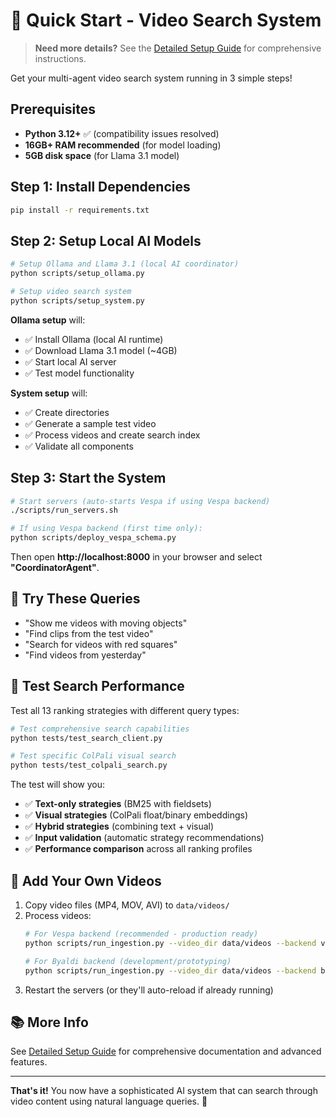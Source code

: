 # 🚀 Quick Start - Video Search System

> **Need more details?** See the [Detailed Setup Guide](docs/setup/detailed_setup.md) for comprehensive instructions.

Get your multi-agent video search system running in 3 simple steps!

## Prerequisites

- **Python 3.12+** ✅ (compatibility issues resolved)
- **16GB+ RAM recommended** (for model loading)
- **5GB disk space** (for Llama 3.1 model)

## Step 1: Install Dependencies

```bash
pip install -r requirements.txt
```

## Step 2: Setup Local AI Models

```bash
# Setup Ollama and Llama 3.1 (local AI coordinator)
python scripts/setup_ollama.py

# Setup video search system
python scripts/setup_system.py
```

**Ollama setup** will:
- ✅ Install Ollama (local AI runtime)
- ✅ Download Llama 3.1 model (~4GB)
- ✅ Start local AI server
- ✅ Test model functionality

**System setup** will:
- ✅ Create directories
- ✅ Generate a sample test video  
- ✅ Process videos and create search index
- ✅ Validate all components

## Step 3: Start the System

```bash
# Start servers (auto-starts Vespa if using Vespa backend)
./scripts/run_servers.sh

# If using Vespa backend (first time only):
python scripts/deploy_vespa_schema.py
```

Then open **http://localhost:8000** in your browser and select **"CoordinatorAgent"**.

## 🎯 Try These Queries

- "Show me videos with moving objects"
- "Find clips from the test video" 
- "Search for videos with red squares"
- "Find videos from yesterday"

## 🧪 Test Search Performance

Test all 13 ranking strategies with different query types:

```bash
# Test comprehensive search capabilities
python tests/test_search_client.py

# Test specific ColPali visual search
python tests/test_colpali_search.py
```

The test will show you:
- ✅ **Text-only strategies** (BM25 with fieldsets)
- ✅ **Visual strategies** (ColPali float/binary embeddings)  
- ✅ **Hybrid strategies** (combining text + visual)
- ✅ **Input validation** (automatic strategy recommendations)
- ✅ **Performance comparison** across all ranking profiles

## 🔧 Add Your Own Videos

1. Copy video files (MP4, MOV, AVI) to `data/videos/`
2. Process videos:
   ```bash
   # For Vespa backend (recommended - production ready)
   python scripts/run_ingestion.py --video_dir data/videos --backend vespa
   
   # For Byaldi backend (development/prototyping)
   python scripts/run_ingestion.py --video_dir data/videos --backend byaldi
   ```
3. Restart the servers (or they'll auto-reload if already running)

## 📚 More Info

See [Detailed Setup Guide](docs/setup/detailed_setup.md) for comprehensive documentation and advanced features.

---

**That's it!** You now have a sophisticated AI system that can search through video content using natural language queries. 🎉 